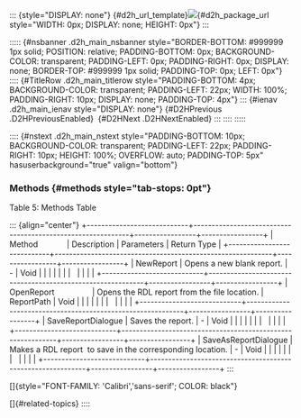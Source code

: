 ::: {style="DISPLAY: none"}
[](ms-xhelp:///?Id=d2h_url_template){#d2h_url_template}![](!package_url!){#d2h_package_url style="WIDTH: 0px; DISPLAY: none; HEIGHT: 0px"}
:::

::::: {#nsbanner .d2h_main_nsbanner style="BORDER-BOTTOM: #999999 1px solid; POSITION: relative; PADDING-BOTTOM: 0px; BACKGROUND-COLOR: transparent; PADDING-LEFT: 0px; PADDING-RIGHT: 0px; DISPLAY: none; BORDER-TOP: #999999 1px solid; PADDING-TOP: 0px; LEFT: 0px"}
:::: {#TitleRow .d2h_main_titlerow style="PADDING-BOTTOM: 4px; BACKGROUND-COLOR: transparent; PADDING-LEFT: 22px; WIDTH: 100%; PADDING-RIGHT: 10px; DISPLAY: none; PADDING-TOP: 4px"}
::: {#ienav .d2h_main_ienav style="DISPLAY: none"}
[](ms-xhelp:///?Id=4f0042f9-47d5-45c1-9fb8-d9d6b0526911){#D2HPrevious .D2HPreviousEnabled}  [](ms-xhelp:///?Id=2bb9acda-74bf-4998-91a8-09d71aa4a7a1){#D2HNext .D2HNextEnabled}
:::
::::
:::::

:::: {#nstext .d2h_main_nstext style="PADDING-BOTTOM: 10px; BACKGROUND-COLOR: transparent; PADDING-LEFT: 22px; PADDING-RIGHT: 10px; HEIGHT: 100%; OVERFLOW: auto; PADDING-TOP: 5px" hasuserbackground="true" valign="bottom"}
### Methods {#methods style="tab-stops: 0pt"}

Table 5: Methods Table

::: {align="center"}
+----------------------------+------------------------------------------------------------+-----------------+-----------------+
| Method                     | Description                                                | Parameters      | Return Type     |
+----------------------------+------------------------------------------------------------+-----------------+-----------------+
| NewReport                  | Opens a new blank report.                                  | \-              | Void            |
|                            |                                                            |                 |                 |
|                            |                                                            |                 |                 |
+----------------------------+------------------------------------------------------------+-----------------+-----------------+
| OpenReport                 | Opens the RDL report from the file location.               | ReportPath      | Void            |
|                            |                                                            |                 |                 |
|                            |                                                            |                 |                 |
+----------------------------+------------------------------------------------------------+-----------------+-----------------+
| SaveReportDialogue         | Saves the report.                                          | \-              | Void            |
|                            |                                                            |                 |                 |
|                            |                                                            |                 |                 |
+----------------------------+------------------------------------------------------------+-----------------+-----------------+
| SaveAsReportDialogue       | Makes a RDL report  to save in the corresponding location. | \-              | Void            |
|                            |                                                            |                 |                 |
|                            |                                                            |                 |                 |
+----------------------------+------------------------------------------------------------+-----------------+-----------------+
:::

[]{style="FONT-FAMILY: 'Calibri','sans-serif'; COLOR: black"} 

[]{#related-topics}
::::
